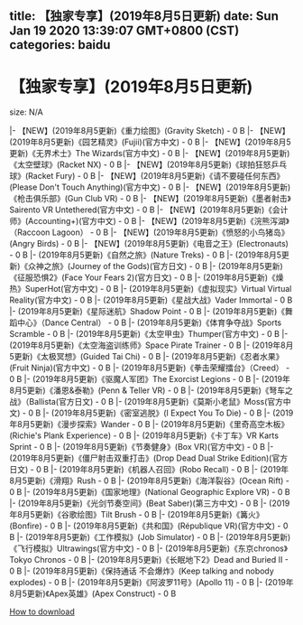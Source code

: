 
title: 【独家专享】(2019年8月5日更新)
date: Sun Jan 19 2020 13:39:07 GMT+0800 (CST)    
categories: baidu
---

# 【独家专享】(2019年8月5日更新)
size: N/A
 
 
|- 【NEW】(2019年8月5更新)《重力绘图》(Gravity Sketch) - 0 B
|- 【NEW】(2019年8月5更新)《园艺精灵》(Fujii)(官方中文) - 0 B
|- 【NEW】(2019年8月5更新)《无界术士》The Wizards(官方中文) - 0 B
|- 【NEW】(2019年8月5更新)《太空壁球》(Racket NX) - 0 B
|- 【NEW】(2019年8月5更新)《球拍狂怒乒乓球》(Racket Fury) - 0 B
|- 【NEW】(2019年8月5更新)《请不要碰任何东西》(Please Don't Touch Anything)(官方中文) - 0 B
|- 【NEW】(2019年8月5更新)《枪击俱乐部》(Gun Club VR) - 0 B
|- 【NEW】(2019年8月5更新)《墨者射击》Sairento VR Untethered(官方中文) - 0 B
|- 【NEW】(2019年8月5更新)《会计师》(Accounting+)(官方中文) - 0 B
|- 【NEW】(2019年8月5更新)《浣熊泻湖》（Raccoon Lagoon） - 0 B
|- 【NEW】(2019年8月5更新)《愤怒的小鸟猪岛》(Angry Birds) - 0 B
|- 【NEW】(2019年8月5更新)《电音之王》(Electronauts) - 0 B
|- (2019年8月5更新)《自然之旅》(Nature Treks) - 0 B
|- (2019年8月5更新)《众神之旅》(Journey of the Gods)(官方日文) - 0 B
|- (2019年8月5更新)《征服恐惧2》(Face Your Fears 2)(官方日文) - 0 B
|- (2019年8月5更新)《燥热》SuperHot(官方中文) - 0 B
|- (2019年8月5更新)《虚拟现实》Virtual Virtual Reality(官方中文) - 0 B
|- (2019年8月5更新)《星战大战》Vader Immortal - 0 B
|- (2019年8月5更新)《星际迷航》Shadow Point - 0 B
|- (2019年8月5更新)《舞蹈中心》（Dance Central） - 0 B
|- (2019年8月5更新)《体育争夺战》Sports Scramble - 0 B
|- (2019年8月5更新)《太空甲虫》Thumper(官方中文) - 0 B
|- (2019年8月5更新)《太空海盗训练师》Space Pirate Trainer - 0 B
|- (2019年8月5更新)《太极冥想》(Guided Tai Chi) - 0 B
|- (2019年8月5更新)《忍者水果》(Fruit Ninja)(官方中文) - 0 B
|- (2019年8月5更新)《拳击荣耀擂台》（Creed） - 0 B
|- (2019年8月5更新)《驱魔人军团》The Exorcist Legions - 0 B
|- (2019年8月5更新)《潘恩&泰勒》(Penn & Teller VR) - 0 B
|- (2019年8月5更新)《弩车之战》（Ballista(官方日文) - 0 B
|- (2019年8月5更新)《莫斯小老鼠》Moss(官方中文) - 0 B
|- (2019年8月5更新)《密室逃脱》(I Expect You To Die) - 0 B
|- (2019年8月5更新)《漫步探索》Wander - 0 B
|- (2019年8月5更新)《里奇高空木板》(Richie's Plank Experience) - 0 B
|- (2019年8月5更新)《卡丁车》VR Karts Sprint - 0 B
|- (2019年8月5更新)《节奏健身》(Box VR)(官方中文) - 0 B
|- (2019年8月5更新)《僵尸射击双重打击》(Drop Dead Dual Strike Edition)(官方日文) - 0 B
|- (2019年8月5更新)《机器人召回》(Robo Recall) - 0 B
|- (2019年8月5更新)《滑翔》Rush - 0 B
|- (2019年8月5更新)《海洋裂谷》(Ocean Rift) - 0 B
|- (2019年8月5更新)《国家地理》(National Geographic Explore VR) - 0 B
|- (2019年8月5更新)《光剑节奏空间》(Beat Saber)(第三方中文) - 0 B
|- (2019年8月5更新)《谷歌绘图》Tilt Brush - 0 B
|- (2019年8月5更新)《篝火》(Bonfire) - 0 B
|- (2019年8月5更新)《共和国》(République VR)(官方中文) - 0 B
|- (2019年8月5更新)《工作模拟》(Job Simulator) - 0 B
|- (2019年8月5更新)《飞行模拟》Ultrawings(官方中文) - 0 B
|- (2019年8月5更新)《东京chronos》Tokyo Chronos - 0 B
|- (2019年8月5更新)《长眠地下2》Dead and Buried II - 0 B
|- (2019年8月5更新)《保持通话 不会爆炸》(Keep talking and nobody explodes) - 0 B
|- (2019年8月5更新)《阿波罗11号》(Apollo 11) - 0 B
|- (2019年8月5更新)《Apex英雄》(Apex Construct) - 0 B

[How to download](https://bpcam.bemobtrk.com/go/2ceec3aa-1ca2-46d6-b9ff-aaa5c184517c?jno=2850)